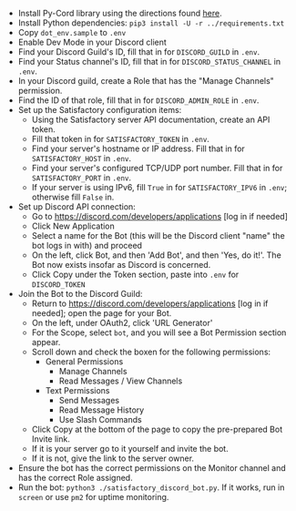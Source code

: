  - Install Py-Cord library using the directions found [here](https://guide.pycord.dev/installation).
 - Install Python dependencies: `pip3 install -U -r ../requirements.txt`
 - Copy `dot_env.sample` to `.env`
 - Enable Dev Mode in your Discord client
 - Find your Discord Guild's ID, fill that in for `DISCORD_GUILD` in `.env`.
 - Find your Status channel's ID, fill that in for `DISCORD_STATUS_CHANNEL` in `.env`.
 - In your Discord guild, create a Role that has the "Manage Channels" permission.
 - Find the ID of that role, fill that in for `DISCORD_ADMIN_ROLE` in `.env`.
 - Set up the Satisfactory configuration items:
    - Using the Satisfactory server API documentation, create an API token.
    - Fill that token in for `SATISFACTORY_TOKEN` in `.env`.
    - Find your server's hostname or IP address.  Fill that in for `SATISFACTORY_HOST` in `.env`.
    - Find your server's configured TCP/UDP port number.  Fill that in for `SATISFACTORY_PORT` in `.env`.
    - If your server is using IPv6, fill `True` in for `SATISFACTORY_IPV6` in `.env`; otherwise fill `False` in.
 - Set up Discord API connection:
   - Go to https://discord.com/developers/applications [log in if needed]
   - Click New Application
   - Select a name for the Bot (this will be the Discord client "name" the bot logs in with) and proceed
   - On the left, click Bot, and then 'Add Bot', and then 'Yes, do it!'.  The Bot now exists insofar as
     Discord is concerned.
   - Click Copy under the Token section, paste into `.env` for `DISCORD_TOKEN`
 - Join the Bot to the Discord Guild: 
   - Return to https://discord.com/developers/applications [log in if needed]; open the page for your Bot.
   - On the left, under OAuth2, click 'URL Generator'
   - For the Scope, select `bot`, and you will see a Bot Permission section appear.
   - Scroll down and check the boxen for the following permissions:
     - General Permissions
       - Manage Channels
       - Read Messages / View Channels
     - Text Permissions
       - Send Messages
       - Read Message History
       - Use Slash Commands
   - Click Copy at the bottom of the page to copy the pre-prepared Bot Invite link.
   - If it is your server go to it yourself and invite the bot.
   - If it is not, give the link to the server owner.
 - Ensure the bot has the correct permissions on the Monitor channel and has the correct Role assigned.
 - Run the bot: `python3 ./satisfactory_discord_bot.py`.  If it works, run in `screen` or use `pm2` for uptime monitoring.
